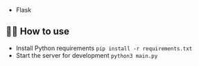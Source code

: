 
- Flask

## 💁‍♀️ How to use

- Install Python requirements `pip install -r requirements.txt`
- Start the server for development `python3 main.py`
